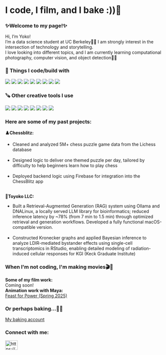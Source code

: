 <h1 align="left">I code, I film, and I bake :))🍰</h1>

<h3 align="left">✨Welcome to my page!✨</h3>

<p align="left">
  Hi, I’m Yoko!<br>
  I’m a data science student at UC Berkeley🧸💛 I am strongly interest in the intersection of technology and storytelling.<br>
  I love looking into different topics, and I am currently learning computational photography, computer vision, and object detection👀🎥
</p>

<h3>🚀 Things I code/build with</h3>
<p>
  <img src="https://img.shields.io/badge/-Python-FFB6C1?logo=python&logoColor=white&style=for-the-badge" />
  <img src="https://img.shields.io/badge/-R-CBAACB?logo=r&logoColor=white&style=for-the-badge" />
  <img src="https://img.shields.io/badge/-SQL-B5EAD7?logo=postgresql&logoColor=white&style=for-the-badge" />
  <img src="https://img.shields.io/badge/-HTML5-FFDAB9?logo=html5&logoColor=white&style=for-the-badge" />
  <img src="https://img.shields.io/badge/-CSS3-AEC6CF?logo=css3&logoColor=white&style=for-the-badge" />
  <img src="https://img.shields.io/badge/AWS-F7CAC9?logo=amazonaws&logoColor=white&style=for-the-badge" />
  <img src="https://img.shields.io/badge/Docker-B5EAD7?logo=docker&logoColor=white&style=for-the-badge" />
  <img src="https://img.shields.io/badge/Google%20Cloud-C7CEEA?logo=googlecloud&logoColor=white&style=for-the-badge" />
  <img src="https://img.shields.io/badge/Hugging%20Face-FFFACD?logo=huggingface&logoColor=black&style=for-the-badge" />
</p>

<h3>🪚 Other creative tools I use</h3>
<p>
  <img src="https://img.shields.io/badge/Blender-FFB347?logo=blender&logoColor=white&style=for-the-badge" />
  <img src="https://img.shields.io/badge/Figma-FFB6C1?logo=figma&logoColor=white&style=for-the-badge" />
  <img src="https://img.shields.io/badge/Adobe%20Illustrator-FFDAB9?logo=adobeillustrator&logoColor=white&style=for-the-badge" />
  <img src="https://img.shields.io/badge/Adobe%20Photoshop-AEC6CF?logo=adobephotoshop&logoColor=white&style=for-the-badge" />
  <img src="https://img.shields.io/badge/Adobe%20Premiere%20Pro-CBAACB?logo=adobepremierepro&logoColor=white&style=for-the-badge" />
  <img src="https://img.shields.io/badge/DaVinci%20Resolve-B5EAD7?logo=davinciresolve&logoColor=white&style=for-the-badge" />
  <img src="https://img.shields.io/badge/Adobe%20Lightroom-C7CEEA?logo=adobelightroom&logoColor=white&style=for-the-badge" />
  <img src="https://img.shields.io/badge/Autodesk%20Maya-F7CAC9?logo=autodeskmaya&logoColor=white&style=for-the-badge" />
</p>

<h3>Here are some of my past projects:</h3>

<p>
  <b>♟️Chessblitz:</b><br>
  <ul>
    <li>Cleaned and analyzed 5M+ chess puzzle game data from the Lichess database</li><br>
    <li>Designed logic to deliver one themed puzzle per day, tailored by difficulty to help beginners learn how to play chess</li><br>
    <li>Deployed backend logic using Firebase for integration into the ChessBlitz app</li><br>
  </ul>
  <b>🧬Toyoko LLC:</b><br>
  <ul>
    <li>Built a Retrieval-Augmented Generation (RAG) system using Ollama and DNALinux, a locally served LLM library for bioinformatics; reduced inference latency by ~78% (from 7 min to 1.5 min) through optimized retrieval and generation workflows. Developed a fully functional macOS-compatible version.</li><br>
    <li>Constructed Kronecker graphs and applied Bayesian inference to analyze LDIR-mediated bystander effects using single-cell transcriptomics in RStudio, enabling detailed modeling of radiation-induced cellular responses for KGI (Keck Graduate Institute)</li>
  </ul>
</p>

<h3>When I'm not coding, I'm making movies🎬💖</h3>
<p>
  <b>Some of my film work:</b><br>
  Coming soon!<br>
  <b>Animation work with Maya:</b><br>
  <a href="https://drive.google.com/file/d/1bFu5mcAPRkdiqeK6JXphBI9niy7jDtQg/view?usp=sharing">Feast for Power (Spring 2025)</a>
</p>

<h3>Or perhaps baking...🧁🍓</h3>
<p><a href="https://www.instagram.com/yokosdormbakery">My baking account</a></p>
  
<h3 align="left">Connect with me:</h3>
<p align="left">
<a href="www.linkedin.com/in/yoko-furukawa-014993276" target="blank"><img align="center" src="https://raw.githubusercontent.com/rahuldkjain/github-profile-readme-generator/master/src/images/icons/Social/linked-in-alt.svg" alt="https://www.linkedin.com/in/yoko-furukawa-014993276/" height="30" width="40" /></a>
</p>
